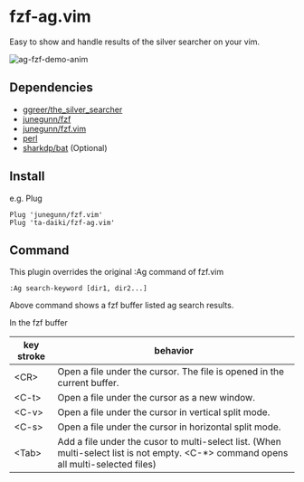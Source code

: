 # fzf-ag.vim
Easy to show and handle results of the silver searcher on your vim.

![ag-fzf-demo-anim](https://user-images.githubusercontent.com/41136331/72217584-557d2f00-3573-11ea-9ace-7085d6ccca40.gif)

## Dependencies
- [ggreer/the_silver_searcher](https://github.com/ggreer/the_silver_searcher)
- [junegunn/fzf](https://github.com/junegunn/fzf)
- [junegunn/fzf.vim](https://github.com/junegunn/fzf.vim)
- [perl](https://www.perl.org/)
- [sharkdp/bat](https://github.com/sharkdp/bat) (Optional)

## Install
e.g. Plug
```vim
Plug 'junegunn/fzf.vim'
Plug 'ta-daiki/fzf-ag.vim'
```

## Command
This plugin overrides the original :Ag command of fzf.vim

```vim
:Ag search-keyword [dir1, dir2...]
```

Above command shows a fzf buffer listed ag search results.

In the fzf buffer

|key stroke|behavior                                                                                                                             |
-----------|--------------------------------------------------------------------------------------------------------------------------------------
|\<CR\>    | Open a file under the cursor. The file is opened in the current buffer.                                                             |
|\<C-t\>   | Open a file under the cursor as a new window.                                                                                       |
|\<C-v\>   | Open a file under the cursor in vertical split mode.                                                                                |
|\<C-s\>   | Open a file under the cursor in horizontal split mode.                                                                              |
|\<Tab\>   | Add a file under the cusor to multi-select list. (When multi-select list is not empty. <C-*> command opens all multi-selected files)|
